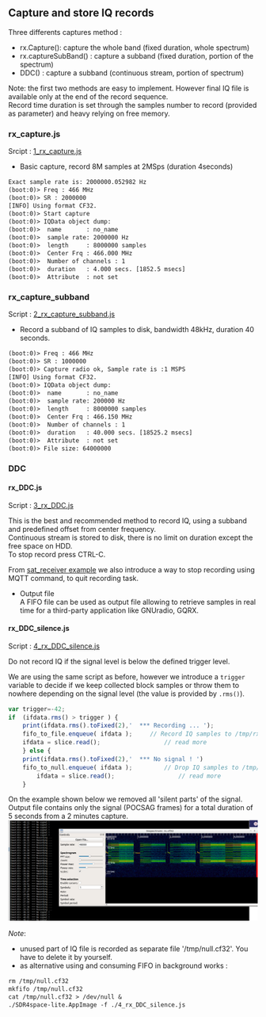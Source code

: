 ## Capture and store IQ records
 

Three differents captures method :   

*   rx.Capture(): capture the whole band  (fixed duration, whole spectrum) 
*  rx.captureSubBand() : capture a subband (fixed duration, portion of the spectrum)  
*  DDC() : capture a subband (continuous stream, portion of spectrum)  

Note: the first two methods are easy to implement. However final IQ file is available only at the end of the  record sequence.  
Record time duration is set through the samples number to record (provided as parameter)  and heavy relying on free memory.

### rx_capture.js

Srcipt : [1_rx_capture.js](./1_rx_capture.js)

* Basic capture, record 8M samples at 2MSps (duration 4seconds)

``` text
Exact sample rate is: 2000000.052982 Hz
(boot:0)> Freq : 466 MHz
(boot:0)> SR : 2000000
[INFO] Using format CF32.
(boot:0)> Start capture
(boot:0)> IQData object dump:
(boot:0)>  name       : no_name
(boot:0)>  sample rate: 2000000 Hz
(boot:0)>  length     : 8000000 samples
(boot:0)>  Center Frq : 466.000 MHz
(boot:0)>  Number of channels : 1
(boot:0)>  duration   : 4.000 secs. [1852.5 msecs]
(boot:0)>  Attribute  : not set
```



### rx_capture_subband
Script : [2_rx_capture_subband.js](2_rx_capture_subband.js)

* Record a subband of IQ samples to disk, bandwidth 48kHz, duration 40 seconds.

``` text
(boot:0)> Freq : 466 MHz
(boot:0)> SR : 1000000
(boot:0)> Capture radio ok, Sample rate is :1 MSPS
[INFO] Using format CF32.
(boot:0)> IQData object dump:
(boot:0)>  name       : no_name
(boot:0)>  sample rate: 200000 Hz
(boot:0)>  length     : 8000000 samples
(boot:0)>  Center Frq : 466.150 MHz
(boot:0)>  Number of channels : 1
(boot:0)>  duration   : 40.000 secs. [18525.2 msecs]
(boot:0)>  Attribute  : not set
(boot:0)> File size: 64000000
```

### DDC
#### rx_DDC.js
Script : [3_rx_DDC.js](3_rx_DDC.js)  


This is the best and recommended method to record IQ, using a subband and predefined offset from center frequency.  
Continuous stream is stored to disk, there is no limit on duration except the free space on HDD.  
To stop record press CTRL-C.  
  
From [sat_receiver example](../sat/sat_receiver) we also introduce a way to stop recording using MQTT command, to quit recording task.  

*  Output file  
A FIFO file can be used as output file allowing to retrieve samples in real time for a third-party application like GNUradio, GQRX.

#### rx_DDC_silence.js

Script :  [4_rx_DDC_silence.js](./4_rx_DDC_silence.js)

Do not record IQ if the signal level is below the defined trigger level.  

We are using the same script as before, however we introduce a `trigger` variable to decide if we keep collected block  samples or throw them to nowhere depending on the signal level (the value is provided by `.rms()`).

``` javascript
var trigger=-42;
if  (ifdata.rms() > trigger ) {
	print(ifdata.rms().toFixed(2),'  *** Recording ... ');
	fifo_to_file.enqueue( ifdata );		// Record IQ samples to /tmp/rx.cf32
	ifdata = slice.read();                  // read more
	} else {
	print(ifdata.rms().toFixed(2),'  *** No signal ! ')
	fifo_to_null.enqueue( ifdata );         // Drop IQ samples to /tmp/null.cf32
        ifdata = slice.read();                  // read more
	}

```

On the example shown below we removed all 'silent parts' of the signal.  
Output file contains only the signal (POCSAG frames)  for a total duration of 5 seconds from a 2 minutes capture.
![silence](./files/sdr4space_squelch.png)

*Note*:   
- unused part of IQ file is recorded as separate file '/tmp/null.cf32'. You have to delete it by yourself.  
- as alternative using and consuming FIFO in background works :

```
rm /tmp/null.cf32  
mkfifo /tmp/null.cf32
cat /tmp/null.cf32 > /dev/null &
./SDR4space-lite.AppImage -f ./4_rx_DDC_silence.js
```

